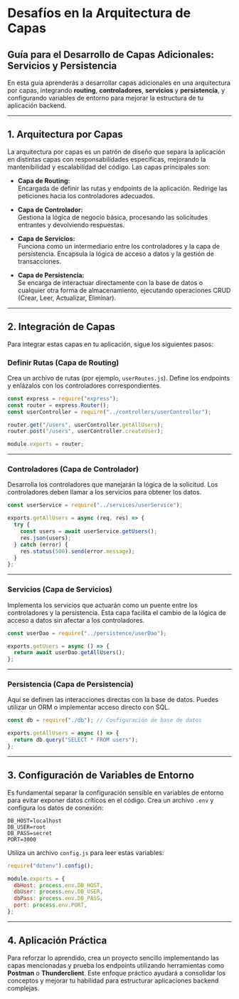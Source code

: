 # Desafíos en la Arquitectura de Capas

## Guía para el Desarrollo de Capas Adicionales: Servicios y Persistencia

En esta guía aprenderás a desarrollar capas adicionales en una arquitectura por capas, integrando **routing**, **controladores**, **servicios** y **persistencia**, y configurando variables de entorno para mejorar la estructura de tu aplicación backend.

---

## 1. Arquitectura por Capas

La arquitectura por capas es un patrón de diseño que separa la aplicación en distintas capas con responsabilidades específicas, mejorando la mantenibilidad y escalabilidad del código. Las capas principales son:

- **Capa de Routing:**  
   Encargada de definir las rutas y endpoints de la aplicación. Redirige las peticiones hacia los controladores adecuados.

- **Capa de Controlador:**  
   Gestiona la lógica de negocio básica, procesando las solicitudes entrantes y devolviendo respuestas.

- **Capa de Servicios:**  
   Funciona como un intermediario entre los controladores y la capa de persistencia. Encapsula la lógica de acceso a datos y la gestión de transacciones.

- **Capa de Persistencia:**  
   Se encarga de interactuar directamente con la base de datos o cualquier otra forma de almacenamiento, ejecutando operaciones CRUD (Crear, Leer, Actualizar, Eliminar).

---

## 2. Integración de Capas

Para integrar estas capas en tu aplicación, sigue los siguientes pasos:

### Definir Rutas (Capa de Routing)

Crea un archivo de rutas (por ejemplo, `userRoutes.js`). Define los endpoints y enlázalos con los controladores correspondientes.

```js
const express = require("express");
const router = express.Router();
const userController = require("../controllers/userController");

router.get("/users", userController.getAllUsers);
router.post("/users", userController.createUser);

module.exports = router;
```

---

### Controladores (Capa de Controlador)

Desarrolla los controladores que manejarán la lógica de la solicitud. Los controladores deben llamar a los servicios para obtener los datos.

```js
const userService = require("../services/userService");

exports.getAllUsers = async (req, res) => {
  try {
    const users = await userService.getUsers();
    res.json(users);
  } catch (error) {
    res.status(500).send(error.message);
  }
};
```

---

### Servicios (Capa de Servicios)

Implementa los servicios que actuarán como un puente entre los controladores y la persistencia. Esta capa facilita el cambio de la lógica de acceso a datos sin afectar a los controladores.

```js
const userDao = require("../persistence/userDao");

exports.getUsers = async () => {
  return await userDao.getAllUsers();
};
```

---

### Persistencia (Capa de Persistencia)

Aquí se definen las interacciones directas con la base de datos. Puedes utilizar un ORM o implementar acceso directo con SQL.

```js
const db = require("./db"); // Configuración de base de datos

exports.getAllUsers = async () => {
  return db.query("SELECT * FROM users");
};
```

---

## 3. Configuración de Variables de Entorno

Es fundamental separar la configuración sensible en variables de entorno para evitar exponer datos críticos en el código. Crea un archivo `.env` y configura los datos de conexión:

```env
DB_HOST=localhost
DB_USER=root
DB_PASS=secret
PORT=3000
```

Utiliza un archivo `config.js` para leer estas variables:

```js
require("dotenv").config();

module.exports = {
  dbHost: process.env.DB_HOST,
  dbUser: process.env.DB_USER,
  dbPass: process.env.DB_PASS,
  port: process.env.PORT,
};
```

---

## 4. Aplicación Práctica

Para reforzar lo aprendido, crea un proyecto sencillo implementando las capas mencionadas y prueba los endpoints utilizando herramientas como **Postman** o **Thunderclient**. Este enfoque práctico ayudará a consolidar los conceptos y mejorar tu habilidad para estructurar aplicaciones backend complejas.
